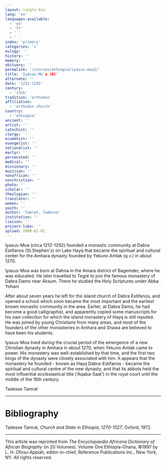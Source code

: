 ```yaml
---
layout: single-bio
lang: 'en'
languages-available:
  - 'en'
  - 'fr'
  - ' '
  - ' '
index: 'primary'
categories: 'i'
eulogy: ''
history: ''
memory: ''
obituary: ''
permalink: '/stories/ethiopia/iyasus-moa2/'
title: 'Iyäsus-Mo'a (B)'
alternate: ''
date: '1212-1292'
century:
  - '13th'
tradition: 'orthodox'
affiliation:
  - 'orthodox church'
country:
  - 'ethiopia'
ancient: ''
artist: ''
catechist: ''
clergy: ''
ecumenist: ''
evangelist: ''
nationalist: ''
martyr: ''
persecuted: ''
medical: ''
missionary: ''
musician: ''
nonafrican: ''
nonchristian: ''
photo: ''
scholar: ''
theologian: ''
translator: ''
women: ''
youth: ''
author: 'Tamrat, Tadesse'
institution: ''
liaison: ''
project-luke: ''
upload: 2000-01-01
---
```



Iyasus-Moa (circa 1212-1292) founded a monastic community at Dabra Estifanos (St.Stephen's) on Lake Hayq that became the spiritual and cultural center for the Amhara dynasty founded by Yekuno Amlak (*q.v.*) in about 1270.

Iyasus-Moa was born at Dahna in the Amara district of Bagemder, where he was educated. He later travelled to Tegré to join the famous monastery of Dabra Damo near Aksum. There he studied the Holy Scriptures under Abba Yohani

After about seven years he left for the island church of Dabra Estifanos, and opened a school which soon became the most important and the earliest known monastic community in the area. Earlier, at Dabra Damo, he had become a good calligraphist, and apparently copied some manuscripts for his own collection for which the island monastery of Hayq is still reputed. He was joined by young Christians from many areas, and most of the founders of the other monasteries in Amhara and Shawa are believed to have been his students.

Iyasus-Moa lived during the crucial period of the emergence of a new Christian dynasty in Amhara in about 1270, when Yekuno Amlak came to power. His monastery was well-established by that time, and the first two kings of the dynasty were closely associated with him. It appears that the monastery he founded - known as Hayq Dabra-Estifanos - became the spiritual and cultural centre of the new dynasty, and that its abbots held the most influential ecclesiastical title ('Aqaba-Saat') in the royal court until the middle of the 16th century.

Tadesse Tamrat

---

# Bibliography

Tadesse Tamrat, *Church and State in Ethiopia, 1270-1527*, Oxford, 1972.

---

This article was reprinted from *The Encyclopaedia Africana Dictionary of African Biography* (in 20 Volumes). Volume One Ethiopia-Ghana, &copy;1997 by L. H. Ofosu-Appiah, editor-in-chief, Reference Publications Inc., New York, NY. All rights reserved.